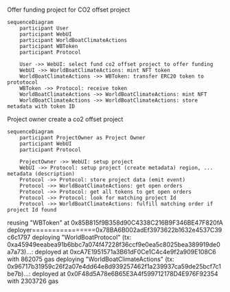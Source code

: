 # 


Offer funding project for CO2 offset project
```mermaid
sequenceDiagram
    participant User
    participant WebUI
    participant WorldBoatClimateActions
    participant WBToken
    participant Protocol

    User ->> WebUI: select fund co2 offset project to offer funding
    WebUI ->> WorldBoatClimateActions: mint NFT token 
    WorldBoatClimateActions ->> WBToken: transfer ERC20 token to prototocol
    WBToken ->> Protocol: receive token
    WorldBoatClimateActions ->> WorldBoatClimateActions: mint NFT
    WorldBoatClimateActions ->> WorldBoatClimateActions: store metadata with token ID
```

Project owner create a co2 offset project 

```mermaid
sequenceDiagram
    participant ProjectOwner as Project Owner
    participant WebUI
    participant Protocol

    ProjectOwner ->> WebUI: setup project
    WebUI ->> Protocol: setup project (create metadata) region, ... metadata (description)
    Protocol ->> Protocol: store project data (emit event)
    Protocol ->> WorldBoatClimateActions: get open orders
    Protocol ->> Protocol: get all tokens to get open orders
    Protocol ->> Protocol: look for matching project Id
    Protocol ->> WorldBoatClimateActions: fulfill matching order if project Id found 

```

reusing "WBToken" at 0x85B815f9B358d90C4338C216B9F346BE47F820fA
deployer================0x78BA6B002adEf3973622b1632e4537C39c6c1797
deploying "WorldBoatProtocol" (tx: 0xa45949eeabea91b6bbc7a074f47228f36ccf9e0ea5c8025bea389919de0a7a73)...: deployed at 0xcA7E1951571a3B61dF0Ce1C4c4e9f2a909E108C6 with 862075 gas
deploying "WorldBoatClimateActions" (tx: 0x96717b31959c26f2a07e4dd64e8d939257462f1a239937ca59de25bcf7c1be7b)...: deployed at 0x0F48d5A78e6B65E3A4f599712178D4E976F92354 with 2303726 gas